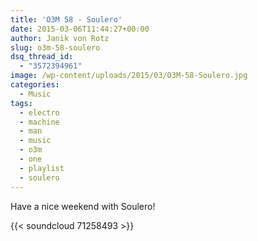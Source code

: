 ```yaml
---
title: 'O3M 58 - Soulero'
date: 2015-03-06T11:44:27+00:00
author: Janik von Rotz
slug: o3m-58-soulero
dsq_thread_id:
  - "3572394961"
image: /wp-content/uploads/2015/03/O3M-58-Soulero.jpg
categories:
  - Music
tags:
  - electro
  - machine
  - man
  - music
  - o3m
  - one
  - playlist
  - soulero
---
```

Have a nice weekend with Soulero!

{{< soundcloud 71258493 >}}